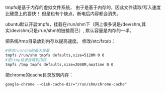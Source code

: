 tmpfs是基于内存的虚拟文件系统， 由于是基于内存的，因此文件读取/写入速度比硬盘上的要快！ 但是也有个缺点，断电后内容都会消失。

ubuntu默认开启tmpfs，挂载在/run/shm下（网上很多说是/dev/shm,其实/dev/shm只是/run/shm的链接而已）,
默认容量是内存的一半。 

把系统/tmp目录放到内存以提高速度。
修改/etc/fstab：

```bash
#修改run/shm的最大容量
tmpfs /run/shm tmpfs defaults,size=5120M 0 0
#把/tmp目录挂载到内存
tmpfs /tmp tmpfs defaults,size=2048M,noatime 0 0
```

把chrome的cache目录放到内存：
```
google-chrome --disk-cache-dir="/run/shm/chrome-cache"
```